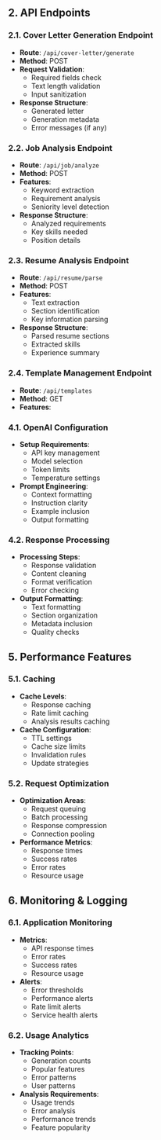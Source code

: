 ## 2. API Endpoints

### 2.1. Cover Letter Generation Endpoint
- **Route**: `/api/cover-letter/generate`
- **Method**: POST
- **Request Validation**:
  - Required fields check
  - Text length validation
  - Input sanitization
- **Response Structure**:
  - Generated letter
  - Generation metadata
  - Error messages (if any)

### 2.2. Job Analysis Endpoint
- **Route**: `/api/job/analyze`
- **Method**: POST
- **Features**:
  - Keyword extraction
  - Requirement analysis
  - Seniority level detection
- **Response Structure**:
  - Analyzed requirements
  - Key skills needed
  - Position details

### 2.3. Resume Analysis Endpoint
- **Route**: `/api/resume/parse`
- **Method**: POST
- **Features**:
  - Text extraction
  - Section identification
  - Key information parsing
- **Response Structure**:
  - Parsed resume sections
  - Extracted skills
  - Experience summary

### 2.4. Template Management Endpoint
- **Route**: `/api/templates`
- **Method**: GET
- **Features**:

### 4.1. OpenAI Configuration
- **Setup Requirements**:
  - API key management
  - Model selection
  - Token limits
  - Temperature settings
- **Prompt Engineering**:
  - Context formatting
  - Instruction clarity
  - Example inclusion
  - Output formatting

### 4.2. Response Processing
- **Processing Steps**:
  - Response validation
  - Content cleaning
  - Format verification
  - Error checking
- **Output Formatting**:
  - Text formatting
  - Section organization
  - Metadata inclusion
  - Quality checks

## 5. Performance Features

### 5.1. Caching
- **Cache Levels**:
  - Response caching
  - Rate limit caching
  - Analysis results caching
- **Cache Configuration**:
  - TTL settings
  - Cache size limits
  - Invalidation rules
  - Update strategies

### 5.2. Request Optimization
- **Optimization Areas**:
  - Request queuing
  - Batch processing
  - Response compression
  - Connection pooling
- **Performance Metrics**:
  - Response times
  - Success rates
  - Error rates
  - Resource usage

## 6. Monitoring & Logging

### 6.1. Application Monitoring
- **Metrics**:
  - API response times
  - Error rates
  - Success rates
  - Resource usage
- **Alerts**:
  - Error thresholds
  - Performance alerts
  - Rate limit alerts
  - Service health alerts

### 6.2. Usage Analytics
- **Tracking Points**:
  - Generation counts
  - Popular features
  - Error patterns
  - User patterns
- **Analysis Requirements**:
  - Usage trends
  - Error analysis
  - Performance trends
  - Feature popularity